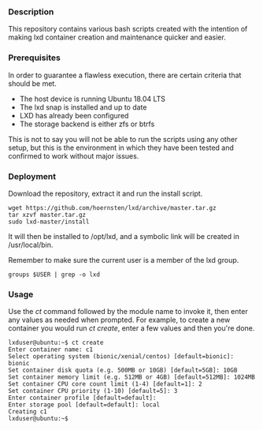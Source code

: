 ### Description
This repository contains various bash scripts created with the intention of making lxd container creation and maintenance quicker and easier.

### Prerequisites
In order to guarantee a flawless execution, there are certain criteria that should be met.

* The host device is running Ubuntu 18.04 LTS
* The lxd snap is installed and up to date
* LXD has already been configured
* The storage backend is either zfs or btrfs

This is not to say you will not be able to run the scripts using any other setup, but this is the environment in which they have been tested and confirmed to work without major issues.

### Deployment
Download the repository, extract it and run the install script.

```
wget https://github.com/hoernsten/lxd/archive/master.tar.gz
tar xzvf master.tar.gz
sudo lxd-master/install
```
It will then be installed to /opt/lxd, and a symbolic link will be created in /usr/local/bin.

Remember to make sure the current user is a member of the lxd group.

```
groups $USER | grep -o lxd
```

### Usage

Use the *ct* command followed by the module name to invoke it, then enter any values as needed when prompted. For example, to create a new container you would run *ct create*, enter a few values and then you're done.

```
lxduser@ubuntu:~$ ct create
Enter container name: c1
Select operating system (bionic/xenial/centos) [default=bionic]: bionic
Set container disk quota (e.g. 500MB or 10GB) [default=5GB]: 10GB
Set container memory limit (e.g. 512MB or 4GB) [default=512MB]: 1024MB
Set container CPU core count limit (1-4) [default=1]: 2
Set container CPU priority (1-10) [default=5]: 3
Enter container profile [default=default]: 
Enter storage pool [default=default]: local
Creating c1
lxduser@ubuntu:~$
```
